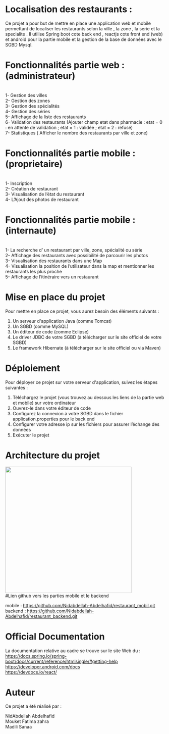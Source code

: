 # Localisation des restaurants :

Ce projet a pour but de mettre en place une application web et mobile  permettant de localiser les restaurants selon la ville , la zone , la serie et la specialite  . Il utilise Spring boot    cote back end , reactjs cote front end  (web) et android pour la partie mobile  et  la gestion de la base de données avec le  SGBD Mysql.

# Fonctionnalités partie web : (administrateur)
<br>
1- Gestion des villes <br>
2- Gestion des zones <br>
3- Gestion des spécialités <br>
4- Gestion des séries <br>
5- Affichage de la liste des restaurants <br>
6- Validation des restaurants (Ajouter champ etat dans pharmacie : etat = 0 : en attente de validation ; etat = 1 : validée ; etat = 2 : refusé) <br>
7- Statistiques ( Afficher le nombre des restaurants par ville et zone) <br>

# Fonctionnalités partie mobile :  (proprietaire)
<br>
1- Inscription <br>
2- Création de restaurant <br>
3- Visualisation de  l’état du restaurant <br>
4- L’Ajout des photos de restaurant
<br>

# Fonctionnalités partie mobile : (internaute)
<br>
1- La recherche d’ un restaurant par ville, zone, spécialité ou série <br>
2- Affichage des restaurants avec possibilité de parcourir les photos <br>
3- Visualisation des restaurants dans une Map <br>
4- Visualisation la position de l’utilisateur dans la map et mentionner les restaurants les plus proche <br>
5- Affichage de l’itinéraire vers un restaurant<br>

# Mise en place du projet

Pour mettre en place ce projet, vous aurez besoin des éléments suivants :<br>
1.	Un serveur d'application Java (comme Tomcat)<br>
2.	Un SGBD (comme MySQL)<br>
3.	Un éditeur de code (comme Eclipse)<br>
4.	Le driver JDBC de votre SGBD (à télécharger sur le site officiel de votre SGBD)<br>
5.	Le framework Hibernate (à télécharger sur le site officiel ou via Maven)<br>

# Déploiement

Pour déployer ce projet sur votre serveur d'application, suivez les étapes suivantes :<br>
1.	Téléchargez le projet (vous trouvez au dessous les liens de la partie web et mobile) sur votre ordinateur<br>
2.	Ouvrez-le dans votre éditeur de code<br>
3.	Configurez la connexion à votre SGBD dans le fichier application.properties pour le back end<br>
4.	Configurer votre adresse ip sur les fichiers pour assurer l’échange des données<br>
5.	Exécuter le projet<br>

# Architecture du projet<br>
<img src="https://user-images.githubusercontent.com/101591557/211172347-79f714be-e619-4090-ac21-0b312c986e06.png" width="400" hieght="500"/>
<br>#Lien github vers les parties mobile et le backend

mobile : https://github.com/Nidabdellah-Abdelhafid/restaurant_mobil.git
<br>backend : https://github.com/Nidabdellah-Abdelhafid/restaurant_backend.git

# Official Documentation

La documentation relative au cadre se trouve sur le site Web du :
<br>https://docs.spring.io/spring-boot/docs/current/reference/htmlsingle/#getting-help
<br>https://developer.android.com/docs
<br>https://devdocs.io/react/

# Auteur
Ce projet a été réalisé par :

NidAbdellah Abdelhafid<br>
Mouket Fatima zahra <br>
Madili Sanaa
